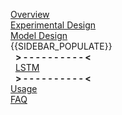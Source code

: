[Overview](Home)  
[Experimental Design](Experimental-Design)  
[Model Design](Model-Design)  
{{SIDEBAR_POPULATE}}  
&nbsp;&nbsp;**> - - - - - - - - - - <**  
&nbsp;&nbsp;[LSTM](LSTM)  
&nbsp;&nbsp;**> - - - - - - - - - - <**  
[Usage](Usage)  
[FAQ](FAQ)  